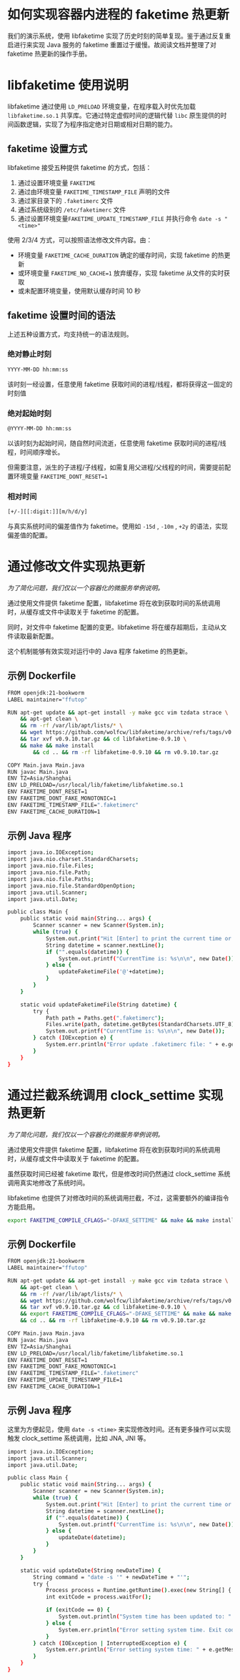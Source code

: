 # 如何实现容器内进程的 faketime 热更新

我们的演示系统，使用 libfaketime 实现了历史时刻的简单复现。鉴于通过反复重启进行来实现 Java 服务的 faketime 重置过于缓慢。故阅读文档并整理了对 faketime 热更新的操作手册。 

# libfaketime 使用说明

libfaketime 通过使用 `LD_PRELOAD` 环境变量，在程序载入时优先加载 `libfaketime.so.1` 共享库。它通过特定虚假时间的逻辑代替 `libc` 原生提供的时间函数逻辑，实现了为程序指定绝对日期或相对日期的能力。

## faketime 设置方式

libfaketime 接受五种提供 faketime 的方式，包括：

1. 通过设置环境变量 `FAKETIME` 
2. 通过由环境变量 `FAKETIME_TIMESTAMP_FILE` 声明的文件
3. 通过家目录下的 `.faketimerc` 文件
4. 通过系统级别的 `/etc/faketimerc` 文件
5. 通过设置环境变量`FAKETIME_UPDATE_TIMESTAMP_FILE` 并执行命令 `date -s "<time>"` 

使用 2/3/4 方式，可以按照语法修改文件内容。由：

- 环境变量 `FAKETIME_CACHE_DURATION` 确定的缓存时间，实现 faketime 的热更新
- 或环境变量 `FAKETIME_NO_CACHE=1` 放弃缓存，实现 faketime 从文件的实时获取
- 或未配置环境变量，使用默认缓存时间 10 秒

## faketime 设置时间的语法

上述五种设置方式，均支持统一的语法规则。

### 绝对静止时刻

```bash
YYYY-MM-DD hh:mm:ss
```

该时刻一经设置，任意使用 faketime 获取时间的进程/线程，都将获得这一固定的时刻值

### 绝对起始时刻

```bash
@YYYY-MM-DD hh:mm:ss
```

以该时刻为起始时间，随自然时间流逝，任意使用 faketime 获取时间的进程/线程，时间顺序增长。

但需要注意，派生的子进程/子线程，如需复用父进程/父线程的时间，需要提前配置环境变量 `FAKETIME_DONT_RESET=1`

### 相对时间

```bash
[+/-][[:digit:]][m/h/d/y]
```

与真实系统时间的偏差值作为 faketime。使用如 `-15d` , `-10m` , `+2y` 的语法，实现偏差值的配置。

# 通过修改文件实现热更新

*为了简化问题，我们仅以一个容器化的微服务举例说明。*

通过使用文件提供 faketime 配置，libfaketime 将在收到获取时间的系统调用时，从缓存或文件中读取关于 faketime 的配置。

同时，对文件中 faketime 配置的变更。libfaketime 将在缓存超期后，主动从文件读取最新配置。

这个机制能够有效实现对运行中的 Java 程序 faketime 的热更新。

## 示例 Dockerfile

```bash
FROM openjdk:21-bookworm
LABEL maintainer="ffutop"

RUN apt-get update && apt-get install -y make gcc vim tzdata strace \
    && apt-get clean \
    && rm -rf /var/lib/apt/lists/* \
    && wget https://github.com/wolfcw/libfaketime/archive/refs/tags/v0.9.10.tar.gz \
    && tar xvf v0.9.10.tar.gz && cd libfaketime-0.9.10 \
    && make && make install
		&& cd .. && rm -rf libfaketime-0.9.10 && rm v0.9.10.tar.gz

COPY Main.java Main.java
RUN javac Main.java
ENV TZ=Asia/Shanghai
ENV LD_PRELOAD=/usr/local/lib/faketime/libfaketime.so.1
ENV FAKETIME_DONT_RESET=1
ENV FAKETIME_DONT_FAKE_MONOTONIC=1
ENV FAKETIME_TIMESTAMP_FILE=".faketimerc"
ENV FAKETIME_CACHE_DURATION=1
```

## 示例 Java 程序

```bash
import java.io.IOException;
import java.nio.charset.StandardCharsets;
import java.nio.file.Files;
import java.nio.file.Path;
import java.nio.file.Paths;
import java.nio.file.StandardOpenOption;
import java.util.Scanner;
import java.util.Date;

public class Main {
    public static void main(String... args) {
        Scanner scanner = new Scanner(System.in);
        while (true) {
            System.out.print("Hit [Enter] to print the current time or Provide [yyyy-MM-dd HH:mm:ss] to update time: ");
            String datetime = scanner.nextLine();
            if ("".equals(datetime)) {
                System.out.printf("CurrentTime is: %s\n\n", new Date());
            } else {
                updateFaketimeFile('@'+datetime);
            }
        }
    }

    static void updateFaketimeFile(String datetime) {
        try {
            Path path = Paths.get(".faketimerc");
            Files.write(path, datetime.getBytes(StandardCharsets.UTF_8), StandardOpenOption.CREATE, StandardOpenOption.TRUNCATE_EXISTING);
            System.out.printf("CurrentTime is: %s\n\n", new Date());
        } catch (IOException e) {
            System.err.println("Error update .faketimerc file: " + e.getMessage());
        }
    }
}
```

# 通过拦截系统调用 clock_settime 实现热更新

*为了简化问题，我们仅以一个容器化的微服务举例说明。*

通过使用文件提供 faketime 配置，libfaketime 将在收到获取时间的系统调用时，从缓存或文件中读取关于 faketime 的配置。

虽然获取时间已经被 faketime 取代，但是修改时间仍然通过 clock_settime 系统调用真实地修改了系统时间。

libfaketime 也提供了对修改时间的系统调用拦截，不过，这需要额外的编译指令方能启用。

```bash
export FAKETIME_COMPILE_CFLAGS="-DFAKE_SETTIME" && make && make install
```

## 示例 Dockerfile

```bash
FROM openjdk:21-bookworm
LABEL maintainer="ffutop"

RUN apt-get update && apt-get install -y make gcc vim tzdata strace \
    && apt-get clean \
    && rm -rf /var/lib/apt/lists/* \
    && wget https://github.com/wolfcw/libfaketime/archive/refs/tags/v0.9.10.tar.gz \
    && tar xvf v0.9.10.tar.gz && cd libfaketime-0.9.10 \
    && export FAKETIME_COMPILE_CFLAGS="-DFAKE_SETTIME" && make && make install \
    && cd .. && rm -rf libfaketime-0.9.10 && rm v0.9.10.tar.gz

COPY Main.java Main.java
RUN javac Main.java
ENV TZ=Asia/Shanghai
ENV LD_PRELOAD=/usr/local/lib/faketime/libfaketime.so.1
ENV FAKETIME_DONT_RESET=1
ENV FAKETIME_DONT_FAKE_MONOTONIC=1
ENV FAKETIME_TIMESTAMP_FILE=".faketimerc"
ENV FAKETIME_UPDATE_TIMESTAMP_FILE=1
ENV FAKETIME_CACHE_DURATION=1
```

## 示例 Java 程序

这里为方便起见，使用 `date -s <time>` 来实现修改时间。还有更多操作可以实现触发 clock_settime 系统调用，比如 JNA, JNI 等。  

```bash
import java.io.IOException;
import java.util.Scanner;
import java.util.Date;

public class Main {
    public static void main(String... args) {
        Scanner scanner = new Scanner(System.in);
        while (true) {
            System.out.print("Hit [Enter] to print the current time or Provide [yyyy-MM-dd HH:mm:ss] to update time: ");
            String datetime = scanner.nextLine();
            if ("".equals(datetime)) {
                System.out.printf("CurrentTime is: %s\n\n", new Date());
            } else {
                updateDate(datetime);
            }
        }
    }

    static void updateDate(String newDateTime) {
        String command = "date -s '" + newDateTime + "'";
        try {
            Process process = Runtime.getRuntime().exec(new String[] { "/bin/bash", "-c", command });
            int exitCode = process.waitFor();

            if (exitCode == 0) {
                System.out.println("System time has been updated to: " + newDateTime);
            } else {
                System.err.println("Error setting system time. Exit code: " + exitCode);
            }
        } catch (IOException | InterruptedException e) {
            System.err.println("Error setting system time: " + e.getMessage());
        }
    }
}
```

